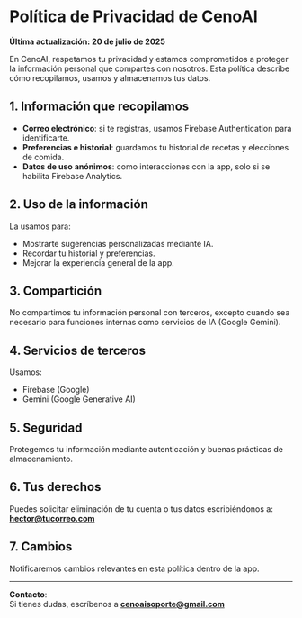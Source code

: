 # Política de Privacidad de CenoAI

**Última actualización: 20 de julio de 2025**

En CenoAI, respetamos tu privacidad y estamos comprometidos a proteger la información personal que compartes con nosotros. Esta política describe cómo recopilamos, usamos y almacenamos tus datos.

## 1. Información que recopilamos

- **Correo electrónico**: si te registras, usamos Firebase Authentication para identificarte.
- **Preferencias e historial**: guardamos tu historial de recetas y elecciones de comida.
- **Datos de uso anónimos**: como interacciones con la app, solo si se habilita Firebase Analytics.

## 2. Uso de la información

La usamos para:
- Mostrarte sugerencias personalizadas mediante IA.
- Recordar tu historial y preferencias.
- Mejorar la experiencia general de la app.

## 3. Compartición

No compartimos tu información personal con terceros, excepto cuando sea necesario para funciones internas como servicios de IA (Google Gemini).

## 4. Servicios de terceros

Usamos:
- Firebase (Google)
- Gemini (Google Generative AI)

## 5. Seguridad

Protegemos tu información mediante autenticación y buenas prácticas de almacenamiento.

## 6. Tus derechos

Puedes solicitar eliminación de tu cuenta o tus datos escribiéndonos a:  
**hector@tucorreo.com**

## 7. Cambios

Notificaremos cambios relevantes en esta política dentro de la app.

---

**Contacto**:  
Si tienes dudas, escríbenos a **cenoaisoporte@gmail.com**
